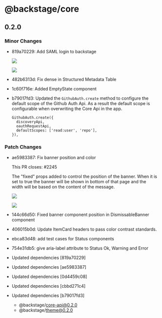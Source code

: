 # @backstage/core

## 0.2.0
### Minor Changes

- 819a70229: Add SAML login to backstage
  
  ![](https://user-images.githubusercontent.com/872486/92251660-bb9e3400-eeff-11ea-86fe-1f2a0262cd31.png)
  
  ![](https://user-images.githubusercontent.com/872486/93851658-1a76f200-fce3-11ea-990b-26ca1a327a15.png)
- 482b6313d: Fix dense in Structured Metadata Table
- 1c60f716e: Added EmptyState component
- b79017fd3: Updated the `GithubAuth.create` method to configure the default scope of the Github Auth Api. As a result the
  default scope is configurable when overwriting the Core Api in the app.
  
  ```
  GithubAuth.create({
    discoveryApi,
    oauthRequestApi,
    defaultScopes: ['read:user', 'repo'],
  }),
  ```

### Patch Changes

- ae5983387: Fix banner position and color
  
  This PR closes: #2245
  
  The "fixed" props added to control the position of the banner. When it is set to true the banner will be shown in bottom of that page and the width will be based on the content of the message.
  
  ![](https://user-images.githubusercontent.com/15106494/93765685-999df480-fc15-11ea-8fa5-11cac5836cf1.png)
  
  ![](https://user-images.githubusercontent.com/15106494/93765697-9e62a880-fc15-11ea-92af-b6a7fee4bb21.png)
- 144c66d50: Fixed banner component position in DismissableBanner component
- 406015b0d: Update ItemCard headers to pass color contrast standards.
- ebca83d48: add test cases for Status components
- 754e31db5: give aria-label attribute to Status Ok, Warning and Error
- Updated dependencies [819a70229]
- Updated dependencies [ae5983387]
- Updated dependencies [0d4459c08]
- Updated dependencies [cbbd271c4]
- Updated dependencies [b79017fd3]
  - @backstage/core-api@0.2.0
  - @backstage/theme@0.2.0
